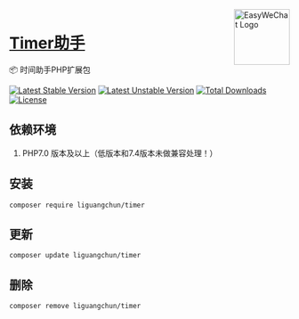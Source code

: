 <img align="right" width="100" src="https://aliyun.oss.dtapp.net/public/hao/images/ico.png" alt="EasyWeChat Logo"/>

<h1 align="left"><a href="https://www.dtapp.net/">Timer助手</a></h1>

📦 时间助手PHP扩展包

[![Latest Stable Version](https://poser.pugx.org/liguangchun/timer/v/stable)](https://packagist.org/packages/liguangchun/timer) 
[![Latest Unstable Version](https://poser.pugx.org/liguangchun/timer/v/unstable)](https://packagist.org/packages/liguangchun/timer) 
[![Total Downloads](https://poser.pugx.org/liguangchun/timer/downloads)](https://packagist.org/packages/liguangchun/timer) 
[![License](https://poser.pugx.org/liguangchun/timer/license)](https://packagist.org/packages/liguangchun/timer)

## 依赖环境

1. PHP7.0 版本及以上（低版本和7.4版本未做兼容处理！）

## 安装

```text
composer require liguangchun/timer
```

## 更新

```text
composer update liguangchun/timer
```

## 删除

```text
composer remove liguangchun/timer
```
